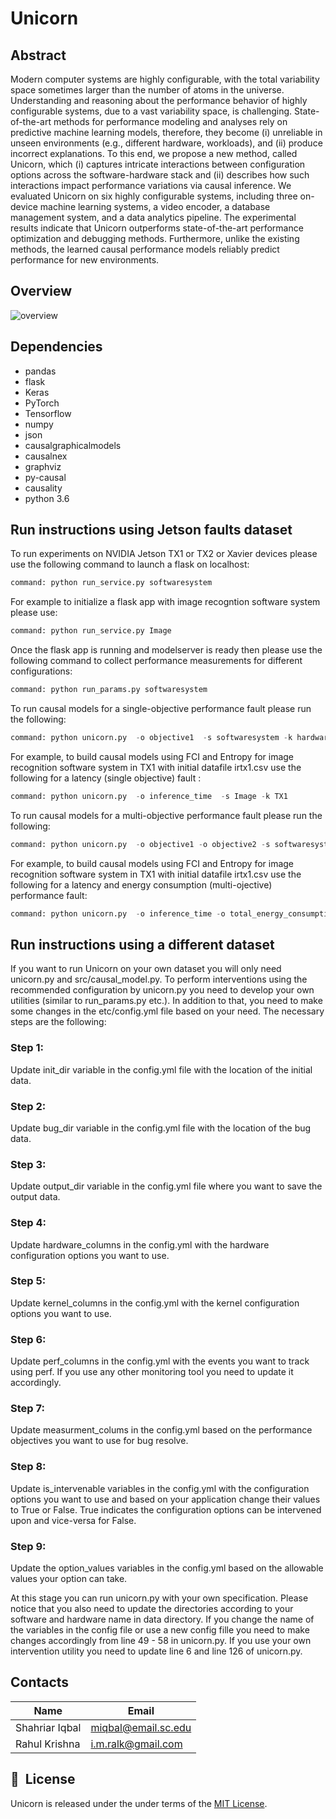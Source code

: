 # Unicorn
## Abstract
Modern computer systems are highly configurable, with the total variability space sometimes larger than the number of atoms in the universe. Understanding and reasoning about the performance behavior of highly configurable systems, due to a vast variability space, is challenging. State-of-the-art methods for performance modeling and analyses rely on predictive machine learning models, therefore, they become (i) unreliable in unseen environments (e.g., different hardware, workloads), and (ii) produce incorrect explanations. To this end, we propose a new method, called Unicorn, which (i) captures intricate interactions between configuration options across the software-hardware stack and (ii) describes how such interactions impact performance variations via causal inference. We evaluated Unicorn on six highly configurable systems, including three on-device machine learning systems, a video encoder, a database management system, and a data analytics pipeline. The experimental results indicate that Unicorn outperforms state-of-the-art performance optimization and debugging methods. Furthermore, unlike the existing methods, the learned causal performance models reliably predict performance for new environments.
## Overview
![overview](https://user-images.githubusercontent.com/12802456/150659769-a23abaee-948d-4f1a-a80c-1968c80da9aa.png)


## Dependencies
* pandas    
* flask
* Keras
* PyTorch
* Tensorflow
* numpy  
* json  
* causalgraphicalmodels
* causalnex
* graphviz
* py-causal
* causality  
* python 3.6
## Run instructions using Jetson faults dataset
To run experiments on NVIDIA Jetson TX1 or TX2 or Xavier devices please use the following command to launch a flask on localhost:
```python
command: python run_service.py softwaresystem
```
For example to initialize a flask app with image recogntion software system please use:
```python
command: python run_service.py Image
```

Once the flask app is running and modelserver is ready then please use the following command to collect performance measurements for different configurations:
```python
command: python run_params.py softwaresystem
```

To run causal models for a single-objective performance fault please run the following:
```python
command: python unicorn.py  -o objective1  -s softwaresystem -k hardwaresystem
```
For example, to build causal models using FCI and Entropy for image recognition software system in TX1 with initial datafile irtx1.csv use the following for a latency (single objective) fault :
```python
command: python unicorn.py  -o inference_time  -s Image -k TX1
```

To run causal models for a multi-objective performance fault please run the following:
```python
command: python unicorn.py  -o objective1 -o objective2 -s softwaresystem -k hardwaresystem
```
For example, to build causal models using FCI and Entropy for image recognition software system in TX1 with initial datafile irtx1.csv use the following for a latency and energy consumption (multi-ojective) performance fault:
```python
command: python unicorn.py  -o inference_time -o total_energy_consumption -s Image -k TX1
```
## Run instructions using a different dataset
If you want to run Unicorn on your own dataset you will only need unicorn.py and src/causal_model.py. To perform interventions using the recommended configuration by unicorn.py you need to develop your own utilities (similar to run_params.py etc.). In addition to that, you need to make some changes in the etc/config.yml file based on your need. The necessary steps are the following:

### Step 1:
Update init_dir variable in the config.yml file with the location of the initial data.

### Step 2:
Update bug_dir variable in the config.yml file with the location of the bug data.

### Step 3:
Update output_dir variable in the config.yml file where you want to save the output data.

### Step 4:
Update hardware_columns in the config.yml with the hardware configuration options you want to use.

### Step 5:
Update kernel_columns in the config.yml with the kernel configuration options you want to use.

### Step 6:
Update perf_columns in the config.yml with the events you want to track using perf. If you use any other monitoring tool you need to update it accordingly.

### Step 7:
Update measurment_colums in the config.yml based on the performance objectives you want to use for bug resolve.

### Step 8:
Update is_intervenable variables in the config.yml with the configuration options you want to use and based on your application change their values to True or False. True indicates the configuration options can be intervened upon and vice-versa for False.

### Step 9:
Update the option_values variables in the config.yml based on the allowable values your option can take.

At this stage you can run unicorn.py with your own specification. Please notice that you also need to update the directories according to your software and hardware name in data directory. If you change the name of the variables in the config file or use a new config fille you need to make changes accordingly from line 49 - 58 in unicorn.py.
If you use your own intervention utility you need to update line 6 and line 126 of unicorn.py.



## Contacts
|Name|Email|     
|---------------|------------------|      
|Shahriar Iqbal|miqbal@email.sc.edu|      
|Rahul Krishna|i.m.ralk@gmail.com|


## 📘&nbsp; License
Unicorn is released under the under terms of the [MIT License](LICENSE).
